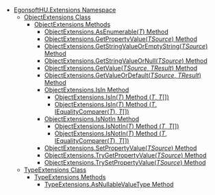 - [EgonsoftHU.Extensions Namespace](4964ee26-fcfd-8bcf-015a-9894fbfc7ff9.md)
  - [ObjectExtensions Class](0ae3de50-bf50-0f13-79f9-e1b2fe936219.md)
    - [ObjectExtensions Methods](6d973fc4-6197-c114-0870-0e9995b708b8.md)
      - [ObjectExtensions.AsEnumerable(*T*) Method](cc263b0c-0f4c-c263-b3d4-b7560825c928.md)
      - [ObjectExtensions.GetPropertyValue(*TSource*) Method](b2b7b68b-4849-8b6d-2547-53274cd6062d.md)
      - [ObjectExtensions.GetStringValueOrEmptyString(*TSource*) Method](fd484e0d-693d-1ba3-8510-dfab8eeb7dc1.md)
      - [ObjectExtensions.GetStringValueOrNull(*TSource*) Method](f21b78c8-8378-b55a-181c-31eb23af5d5b.md)
      - [ObjectExtensions.GetValue(*TSource*, *TResult*) Method](e07ed268-c1c2-898e-0ccb-a9a47f587731.md)
      - [ObjectExtensions.GetValueOrDefault(*TSource*, *TResult*) Method](0bc841ee-d223-c234-6d24-97245464dcdc.md)
      - [ObjectExtensions.IsIn Method](c3379487-8164-af44-4e69-d72464a5a07e.md)
        - [ObjectExtensions.IsIn(*T*) Method (*T*, *T*[])](7eee9957-acd0-4dd8-72e5-783d6bffaf5d.md)
        - [ObjectExtensions.IsIn(*T*) Method (*T*, IEqualityComparer(*T*), *T*[])](ef49eb24-6e25-21da-05bf-58d02900c319.md)
      - [ObjectExtensions.IsNotIn Method](ff94d8d5-594a-6f4c-e820-2cf47ccda210.md)
        - [ObjectExtensions.IsNotIn(*T*) Method (*T*, *T*[])](a9aff196-1a57-d580-b789-d1d451918889.md)
        - [ObjectExtensions.IsNotIn(*T*) Method (*T*, IEqualityComparer(*T*), *T*[])](a5d63c3a-f1a6-516b-9557-b9368d7b2e3d.md)
      - [ObjectExtensions.SetPropertyValue(*TSource*) Method](75f0c968-4872-29f3-d2cf-5246ce1e6801.md)
      - [ObjectExtensions.TryGetPropertyValue(*TSource*) Method](71ba6826-86c9-187f-287d-c8bf264e6872.md)
      - [ObjectExtensions.TrySetPropertyValue(*TSource*) Method](1b125a5d-00fc-55b5-f14e-b3a8ad4dde20.md)
  - [TypeExtensions Class](b17dcbe5-92ca-3c6e-2c50-b8c1a20b3f9a.md)
    - [TypeExtensions Methods](ff2e1c10-b034-ec06-1f7a-0075ab0460ac.md)
      - [TypeExtensions.AsNullableValueType Method](1c42964c-731d-915a-1c71-01eaab883a46.md)
